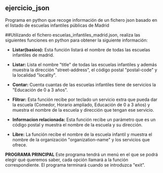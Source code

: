 ## ejercicio_json ##
Programa en python que recoge información de un fichero json basado en el listado de escuelas infantiles públicas de Madrid

##Utilizando el fichero escuelas_infantiles_madrid.json, realiza las siguientes funciones en python para obtener la siguiente información:

* **Listar(basico):** Esta función listará el nombre de todas las escuelas infantiles de madrid.
* **Listar:** Lista el nombre "title" de todas las escuelas infantiles y además muestra la dirección "street-address", el código postal "postal-code" y la localidad "locality".

* **Contar:** Cuenta cuantas de las escuelas infantiles tiene de servicios la "Educación de 0 a 3 años".

* **Flitrar:** Esta función recibe por teclado un servicio extra que pueda dar la escuela (Comedor, Horario ampliado, Educación de 0 a 3 años) y muestra el nombre de la escuela y dirección que tengan ese servicio.
 
* **Informacion relacionada:** Esta función recibe un parámetro que es un código postal y muestra el nombre de la escuela y su dirección.

* **Libre:** La función recibe el nombre de la escuela infantil y muestra el nombre de la organización "organization-name" y los servicios que ofrece.

**PROGRAMA PRINCIPAL**
Este programa tendrá un menú en el que se podrá elegir qué queremos saber, cada opción llamará a la función correspondiente. El programa terminará cuando se introduzca "exit".

